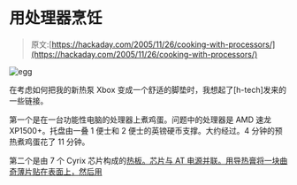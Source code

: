 # 用处理器烹饪

> 原文:[https://hackaday.com/2005/11/26/cooking-with-processors/](https://hackaday.com/2005/11/26/cooking-with-processors/)

![egg](../Images/d48d144d77718e190227b600893eab5e.png)

在考虑如何把我的新热泵 Xbox 变成一个舒适的脚垫时，我想起了[h-tech]发来的一些链接。

第一个是在一台功能性电脑的处理器上煮鸡蛋。问题中的处理器是 AMD 速龙 XP1500+。托盘由一叠 1 便士和 2 便士的英镑硬币支撑。大约经过。4 分钟的预热煮鸡蛋花了 11 分钟。

第二个是由 7 个 Cyrix 芯片构成的[热板。芯片与 AT 电源并联。用导热膏将一块曲奇薄片贴在表面上，然后用](http://www.rabidhardware.net/index.php?id=44)